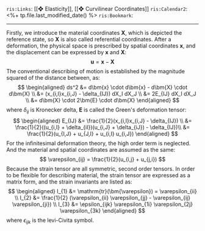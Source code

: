 `ris:Links`: [[❖ Elasticity]], [[❖ Curvilinear Coordinates]]
`ris:Calendar2`: <%+ tp.file.last_modified_date() %>
`ris:Bookmark`:

---
Firstly, we introduce the material coordinates $\bm{X}$, which is depicted the reference state, so $\bm{X}$ is also called referential coordinates. After a deformation, the physical space is prescribed by spatial coordinates $\bm{x}$, and the displacement can be expressed by $\bm{x}$ and $\bm{X}$:
$$
\bm{u} = \bm{x} - \bm{X}
$$
The conventional describing of motion is established by the magnitude squared of the distance between, as:
$$
\begin{aligned}
ds^2 &= d\bm{x} \cdot d\bm{x} - d\bm{X} \cdot d\bm{X} \\
&= (x_{i,I}x_{i,J} - \delta_{IJ}) dX_I dX_J \\
&= 2E_{IJ} dX_I dX_J \\
&= d\bm{X} \cdot 2\bm{E} \cdot d\bm{X}
\end{aligned}
$$
where $\delta_{ij}$ is Kronecker delta, $\bm{E}$ is called the Green's deformation tensor:
$$
\begin{aligned}
E_{IJ} &= \frac{1}{2}(x_{i,I}x_{i,J} - \delta_{IJ}) \\
&= \frac{1}{2}((u_{i,I} + \delta_{iI})(u_{i,J} + \delta_{iJ}) - \delta_{IJ})\\
&= \frac{1}{2}(u_{I,J} + u_{J,I} + u_{i,I} u_{i,J})
\end{aligned}
$$
For the infinitesimal deformation theory, the high order term is neglected. And the material and spatial coordinates are assumed as the same:
$$
\varepsilon_{ij} = \frac{1}{2}(u_{i,j} + u_{j,i})
$$
Because the strain tensor are all symmetric, second order tensors. In order to be flexible for describing material, the strain tensor are expressed as a matrix form, and the strain invariants are listed as:
$$
\begin{aligned}
I_{1} &= \mathrm{tr}(\bm{\varepsilon}) = \varepsilon_{ii} \\
I_{2} &= \frac{1}{2} (\varepsilon_{ii} \varepsilon_{jj} - \varepsilon_{ij} \varepsilon_{ji}) \\
I_{3} &= \epsilon_{ijk} \varepsilon_{1i} \varepsilon_{2j} \varepsilon_{3k} \end{aligned} 
$$
where $\epsilon_{ijk}$ is the levi-Civita symbol.
